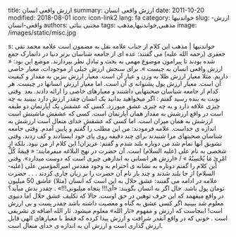 title: ارزش واقعی انسان
summary: ارزش واقعی انسان
date: 2011-10-20
modified: 2018-08-01
icon:  icon-link2
lang: fa
category: خواندنیها
slug: ارزش-واقعی-انسان
authors: مجتبی بنائی
tags: مذهبی,خواندنیها,مذهب
image: /images/static/misc.jpg

s: خواندنیها | مذهب این کلام از جناب علامه نقل به مضمون است  علامه محمد تقی جعفری (رحمه­ الله ­علیه) می­ گفتند:  عده ­ای از جامعه ­شناسان برتر دنیا در دانمارک جمع شده بودند تا پیرامون موضوع مهمی به بحث و تبادل نظر بپردازند. موضع این بود: « ارزش واقعی انسان به چیست ».  برای سنجش ارزش خیلی از موجودات، معیار خاصی داریم. مثلا معیار ارزش طلا به وزن و عیار آن است. معیار ارزش بنزین به مقدار و کیفیت آن است. معیار ارزش پول پشتوانه­ ی آن است. اما معیار ارزش انسان­ها در چیست.  هر کدام از جامعه شناسان صحبت­هایی داشتند و معیارهای خاصی را ارائه دادند.  بعد  وقتی نوبت به بنده رسید گفتم : اگر می­خواهید بدانید یک انسان چقدر ارزش دارد ببینید به چه چیزی علاقه دارد و به چه چیزی عشق می­ورزد.  کسی که عشقش یک آپارتمان دو طبقه است در واقع ارزشش به مقدار همان آپارتمان است. کسی که عشقش ماشینش است ارزشش به همان میزان است.  اما کسی که عشقش خدای متعال است ارزشش به اندازه­ ی خداست.  علامه فرمودند: من این مطلب را گفتم و پایین آمدم. وقتی جامعه شناسان صحبت­های مرا شنیدند برای چند دقیقه روی پای خود ایستادند و کف زدند.  وقتی تشویق آن­ها تمام شد من دوباره بلند شدم و گفتم: عزیزان! این کلام از من نبود. بلکه از شخصی به نام علی (علیه­ السلام) است. آن حضرت در نهج البلاغه می­فرمایند: « قِیمَةُ کُلِّ امْرِئٍ مَا یُحْسِنُهُ » / «ارزش هر انسانی به اندازه­ی چیزی است که دوست می­دارد».  وقتی این کلام را گفتم دوباره به نشانه­ ی احترام به وجود مقدس امیرالمؤمنین علی (علیه­ السلام) از جا بلند شدند و چند بار نام آن حضرت را بر زبان جاری کردند . . .  حضرت علامه در ادامه می­ گفتند: عشق حلال به این است که انسان (مثلا) عاشق 50 میلیون تومان پول باشد. حال اگر به انسان بگویند: «آی!!! پنجاه میلیونی!!!» . چقدر بدش می­آید؟ در واقع می­فهمد که این حرف توهین در حق اوست. حالا که تکلیف عشق حلال اما دنیوی معلوم شد ببینید اگر کسی عشق به گناه و معصیت داشته باشد چقدر پست و بی­ ارزش است!  اینجاست که ارزش و مفهوم «ثار الله» معلوم می­شود. ثار الله اضافه­ ی تشریفی است . خونی که در واقع آنقدر شرافت و ارزش پیدا کرده که فقط با معیارهای الهی قابل ارزش گذاری است و ارزش آن به اندازه­ ی خدای متعال است.